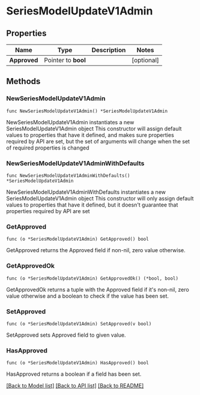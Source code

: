 # SeriesModelUpdateV1Admin

## Properties

Name | Type | Description | Notes
------------ | ------------- | ------------- | -------------
**Approved** | Pointer to **bool** |  | [optional] 

## Methods

### NewSeriesModelUpdateV1Admin

`func NewSeriesModelUpdateV1Admin() *SeriesModelUpdateV1Admin`

NewSeriesModelUpdateV1Admin instantiates a new SeriesModelUpdateV1Admin object
This constructor will assign default values to properties that have it defined,
and makes sure properties required by API are set, but the set of arguments
will change when the set of required properties is changed

### NewSeriesModelUpdateV1AdminWithDefaults

`func NewSeriesModelUpdateV1AdminWithDefaults() *SeriesModelUpdateV1Admin`

NewSeriesModelUpdateV1AdminWithDefaults instantiates a new SeriesModelUpdateV1Admin object
This constructor will only assign default values to properties that have it defined,
but it doesn't guarantee that properties required by API are set

### GetApproved

`func (o *SeriesModelUpdateV1Admin) GetApproved() bool`

GetApproved returns the Approved field if non-nil, zero value otherwise.

### GetApprovedOk

`func (o *SeriesModelUpdateV1Admin) GetApprovedOk() (*bool, bool)`

GetApprovedOk returns a tuple with the Approved field if it's non-nil, zero value otherwise
and a boolean to check if the value has been set.

### SetApproved

`func (o *SeriesModelUpdateV1Admin) SetApproved(v bool)`

SetApproved sets Approved field to given value.

### HasApproved

`func (o *SeriesModelUpdateV1Admin) HasApproved() bool`

HasApproved returns a boolean if a field has been set.


[[Back to Model list]](../README.md#documentation-for-models) [[Back to API list]](../README.md#documentation-for-api-endpoints) [[Back to README]](../README.md)


